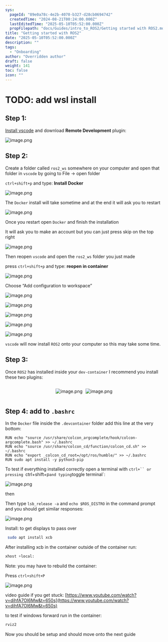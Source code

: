 ```yaml
---
sys:
  pageId: "89e0a78c-4e2b-4070-b327-d28cb0694742"
  createdTime: "2024-08-21T00:24:00.000Z"
  lastEditedTime: "2025-05-10T05:52:00.000Z"
  propFilepath: "docs/Guides/intro_to_ROS2/Getting started with ROS2.md"
title: "Getting started with ROS2"
date: "2025-05-10T05:52:00.000Z"
description: ""
tags:
  - "Onboarding"
author: "Overridden author"
draft: false
weight: 141
toc: false
icon: ""
---
```


# TODO: add wsl install

## Step 1:

[Install vscode](https://code.visualstudio.com/download) and download **Remote Development** plugin:

![image.png](https://prod-files-secure.s3.us-west-2.amazonaws.com/d518164a-d88e-44d1-a4ee-3adb3bd8bce0/efb52993-1881-4a40-b95e-6f020334f022/image.png?X-Amz-Algorithm=AWS4-HMAC-SHA256&X-Amz-Content-Sha256=UNSIGNED-PAYLOAD&X-Amz-Credential=ASIAZI2LB46675M5EZRB%2F20250718%2Fus-west-2%2Fs3%2Faws4_request&X-Amz-Date=20250718T161313Z&X-Amz-Expires=3600&X-Amz-Security-Token=IQoJb3JpZ2luX2VjEHMaCXVzLXdlc3QtMiJHMEUCIGVC9tDlFnTxXSAlaEGeWGiFnu0%2F3MWGHFaVawkliucOAiEArTV1VAE4aj8nMaKrHskONOlKolx376HXu5Y0pbP%2FsfQqiAQIjP%2F%2F%2F%2F%2F%2F%2F%2F%2F%2FARAAGgw2Mzc0MjMxODM4MDUiDGAQIm0n6yUAQIndGCrcA18L%2FWRJCLLRT7%2FT3CXZkyNFLD2V8ucFBHeGdlY%2F0byOxrdXki9PyvatAbF%2BABRluiSWtYBoaA15gj%2Fm509C%2BgxbFR9v65AmjDXDd8Mi5ljIGF365y3wqQlMrtMHsjx2z1E69u%2BlNZBx927GWDu9Bw%2FiVBJYpB5Ug0fHUqYKrsTiCG5FnELcxu0nVPenYHNcHglyUExygWnE0XKH1XQ471fbWk%2FRkde0lfwtCQjcvObUQcCmbA5HMfWwchSWmzYr0qndRTP9%2BCiC17bszddI02ygVw4dsR%2Bc8LQMZGcoQIauNlSqNP7XSZiR%2FwnbaVE%2FOdpzt8i2u2ecZcUfvsUb3Oq20y1oy4tWwl15K6vhNsYRiPCPMvtiGV9klUBJ5BSyyl4PJbERFIbkE0AwqTfOgE4eswzrfHeCt0LfpQAPgcpZokjJE2juWsPOiQaNRdt53xR5jUqMsd1NCIBrPo%2FPBhWDfb3jGaDfEyJ%2BtFSalMjcXyaLk7onmZoeNfoqhAn3MzKkHQKMdwP%2FSESyVGthTrz16Z53W%2BOWPTGEMFrGXwF0ZE5lO3ycYYQZdpW4rnrt2s1iQlPPB6fVoLcoqBkbLil9epKWQvA1NXP4rYlBf3SGUGWmO%2FNy98gv%2BHAOMMbP6MMGOqUBVviOP7uKWUZ9IilxlbqnLdPdnnFNK3zt4ffJ61L5gjdnqiIydtskb3iFRT15ppX6DvrVjR2vBSnaF7%2FMnKsrw4WmLHlJwXIGkDU1ZeODMakgK%2F3gGs%2BoJoeiycALmCfMAxwk84uQGZNBb9ZnsV1tZ1q6IvdDx48Ahn5jSCA5z8a3gu1ijAmKXo6M57KcJD%2Fv4yYigq8q7dKRTQsCmei5YnOPgEMF&X-Amz-Signature=14c2da504bd76f880e186a46a546bbc4f4c2e23107e024a3b73f516cfeaf4c4e&X-Amz-SignedHeaders=host&x-amz-checksum-mode=ENABLED&x-id=GetObject)

## Step 2:

Create a folder called `ros2_ws` somewhere on your computer and open that folder in `vscode` by going to File → open folder 

`ctrl+shift+p` and type: **Install Docker**

![image.png](https://prod-files-secure.s3.us-west-2.amazonaws.com/d518164a-d88e-44d1-a4ee-3adb3bd8bce0/2269dc0e-1cd5-47ff-bceb-c04ad9b2eab0/image.png?X-Amz-Algorithm=AWS4-HMAC-SHA256&X-Amz-Content-Sha256=UNSIGNED-PAYLOAD&X-Amz-Credential=ASIAZI2LB46675M5EZRB%2F20250718%2Fus-west-2%2Fs3%2Faws4_request&X-Amz-Date=20250718T161313Z&X-Amz-Expires=3600&X-Amz-Security-Token=IQoJb3JpZ2luX2VjEHMaCXVzLXdlc3QtMiJHMEUCIGVC9tDlFnTxXSAlaEGeWGiFnu0%2F3MWGHFaVawkliucOAiEArTV1VAE4aj8nMaKrHskONOlKolx376HXu5Y0pbP%2FsfQqiAQIjP%2F%2F%2F%2F%2F%2F%2F%2F%2F%2FARAAGgw2Mzc0MjMxODM4MDUiDGAQIm0n6yUAQIndGCrcA18L%2FWRJCLLRT7%2FT3CXZkyNFLD2V8ucFBHeGdlY%2F0byOxrdXki9PyvatAbF%2BABRluiSWtYBoaA15gj%2Fm509C%2BgxbFR9v65AmjDXDd8Mi5ljIGF365y3wqQlMrtMHsjx2z1E69u%2BlNZBx927GWDu9Bw%2FiVBJYpB5Ug0fHUqYKrsTiCG5FnELcxu0nVPenYHNcHglyUExygWnE0XKH1XQ471fbWk%2FRkde0lfwtCQjcvObUQcCmbA5HMfWwchSWmzYr0qndRTP9%2BCiC17bszddI02ygVw4dsR%2Bc8LQMZGcoQIauNlSqNP7XSZiR%2FwnbaVE%2FOdpzt8i2u2ecZcUfvsUb3Oq20y1oy4tWwl15K6vhNsYRiPCPMvtiGV9klUBJ5BSyyl4PJbERFIbkE0AwqTfOgE4eswzrfHeCt0LfpQAPgcpZokjJE2juWsPOiQaNRdt53xR5jUqMsd1NCIBrPo%2FPBhWDfb3jGaDfEyJ%2BtFSalMjcXyaLk7onmZoeNfoqhAn3MzKkHQKMdwP%2FSESyVGthTrz16Z53W%2BOWPTGEMFrGXwF0ZE5lO3ycYYQZdpW4rnrt2s1iQlPPB6fVoLcoqBkbLil9epKWQvA1NXP4rYlBf3SGUGWmO%2FNy98gv%2BHAOMMbP6MMGOqUBVviOP7uKWUZ9IilxlbqnLdPdnnFNK3zt4ffJ61L5gjdnqiIydtskb3iFRT15ppX6DvrVjR2vBSnaF7%2FMnKsrw4WmLHlJwXIGkDU1ZeODMakgK%2F3gGs%2BoJoeiycALmCfMAxwk84uQGZNBb9ZnsV1tZ1q6IvdDx48Ahn5jSCA5z8a3gu1ijAmKXo6M57KcJD%2Fv4yYigq8q7dKRTQsCmei5YnOPgEMF&X-Amz-Signature=3e40045e054ea26421f854b808be2b958f222c191c62740999e08c7a08e90a4e&X-Amz-SignedHeaders=host&x-amz-checksum-mode=ENABLED&x-id=GetObject)

The `Docker` install will take sometime and at the end it will ask you to restart

![image.png](https://prod-files-secure.s3.us-west-2.amazonaws.com/d518164a-d88e-44d1-a4ee-3adb3bd8bce0/ed233f78-be33-4b1f-b89c-9c346c0e961e/image.png?X-Amz-Algorithm=AWS4-HMAC-SHA256&X-Amz-Content-Sha256=UNSIGNED-PAYLOAD&X-Amz-Credential=ASIAZI2LB46675M5EZRB%2F20250718%2Fus-west-2%2Fs3%2Faws4_request&X-Amz-Date=20250718T161313Z&X-Amz-Expires=3600&X-Amz-Security-Token=IQoJb3JpZ2luX2VjEHMaCXVzLXdlc3QtMiJHMEUCIGVC9tDlFnTxXSAlaEGeWGiFnu0%2F3MWGHFaVawkliucOAiEArTV1VAE4aj8nMaKrHskONOlKolx376HXu5Y0pbP%2FsfQqiAQIjP%2F%2F%2F%2F%2F%2F%2F%2F%2F%2FARAAGgw2Mzc0MjMxODM4MDUiDGAQIm0n6yUAQIndGCrcA18L%2FWRJCLLRT7%2FT3CXZkyNFLD2V8ucFBHeGdlY%2F0byOxrdXki9PyvatAbF%2BABRluiSWtYBoaA15gj%2Fm509C%2BgxbFR9v65AmjDXDd8Mi5ljIGF365y3wqQlMrtMHsjx2z1E69u%2BlNZBx927GWDu9Bw%2FiVBJYpB5Ug0fHUqYKrsTiCG5FnELcxu0nVPenYHNcHglyUExygWnE0XKH1XQ471fbWk%2FRkde0lfwtCQjcvObUQcCmbA5HMfWwchSWmzYr0qndRTP9%2BCiC17bszddI02ygVw4dsR%2Bc8LQMZGcoQIauNlSqNP7XSZiR%2FwnbaVE%2FOdpzt8i2u2ecZcUfvsUb3Oq20y1oy4tWwl15K6vhNsYRiPCPMvtiGV9klUBJ5BSyyl4PJbERFIbkE0AwqTfOgE4eswzrfHeCt0LfpQAPgcpZokjJE2juWsPOiQaNRdt53xR5jUqMsd1NCIBrPo%2FPBhWDfb3jGaDfEyJ%2BtFSalMjcXyaLk7onmZoeNfoqhAn3MzKkHQKMdwP%2FSESyVGthTrz16Z53W%2BOWPTGEMFrGXwF0ZE5lO3ycYYQZdpW4rnrt2s1iQlPPB6fVoLcoqBkbLil9epKWQvA1NXP4rYlBf3SGUGWmO%2FNy98gv%2BHAOMMbP6MMGOqUBVviOP7uKWUZ9IilxlbqnLdPdnnFNK3zt4ffJ61L5gjdnqiIydtskb3iFRT15ppX6DvrVjR2vBSnaF7%2FMnKsrw4WmLHlJwXIGkDU1ZeODMakgK%2F3gGs%2BoJoeiycALmCfMAxwk84uQGZNBb9ZnsV1tZ1q6IvdDx48Ahn5jSCA5z8a3gu1ijAmKXo6M57KcJD%2Fv4yYigq8q7dKRTQsCmei5YnOPgEMF&X-Amz-Signature=cfd89cbd40b8df5ce273650f7064b47fc6209d9b9aafc8ddedd8530683d243a6&X-Amz-SignedHeaders=host&x-amz-checksum-mode=ENABLED&x-id=GetObject)

Once you restart open `Docker` and finish the installation

It will ask you to make an account but you can just press skip on the top right

![image.png](https://prod-files-secure.s3.us-west-2.amazonaws.com/d518164a-d88e-44d1-a4ee-3adb3bd8bce0/21010ad9-1659-4fd9-9f59-9932a09b2a3d/image.png?X-Amz-Algorithm=AWS4-HMAC-SHA256&X-Amz-Content-Sha256=UNSIGNED-PAYLOAD&X-Amz-Credential=ASIAZI2LB46675M5EZRB%2F20250718%2Fus-west-2%2Fs3%2Faws4_request&X-Amz-Date=20250718T161313Z&X-Amz-Expires=3600&X-Amz-Security-Token=IQoJb3JpZ2luX2VjEHMaCXVzLXdlc3QtMiJHMEUCIGVC9tDlFnTxXSAlaEGeWGiFnu0%2F3MWGHFaVawkliucOAiEArTV1VAE4aj8nMaKrHskONOlKolx376HXu5Y0pbP%2FsfQqiAQIjP%2F%2F%2F%2F%2F%2F%2F%2F%2F%2FARAAGgw2Mzc0MjMxODM4MDUiDGAQIm0n6yUAQIndGCrcA18L%2FWRJCLLRT7%2FT3CXZkyNFLD2V8ucFBHeGdlY%2F0byOxrdXki9PyvatAbF%2BABRluiSWtYBoaA15gj%2Fm509C%2BgxbFR9v65AmjDXDd8Mi5ljIGF365y3wqQlMrtMHsjx2z1E69u%2BlNZBx927GWDu9Bw%2FiVBJYpB5Ug0fHUqYKrsTiCG5FnELcxu0nVPenYHNcHglyUExygWnE0XKH1XQ471fbWk%2FRkde0lfwtCQjcvObUQcCmbA5HMfWwchSWmzYr0qndRTP9%2BCiC17bszddI02ygVw4dsR%2Bc8LQMZGcoQIauNlSqNP7XSZiR%2FwnbaVE%2FOdpzt8i2u2ecZcUfvsUb3Oq20y1oy4tWwl15K6vhNsYRiPCPMvtiGV9klUBJ5BSyyl4PJbERFIbkE0AwqTfOgE4eswzrfHeCt0LfpQAPgcpZokjJE2juWsPOiQaNRdt53xR5jUqMsd1NCIBrPo%2FPBhWDfb3jGaDfEyJ%2BtFSalMjcXyaLk7onmZoeNfoqhAn3MzKkHQKMdwP%2FSESyVGthTrz16Z53W%2BOWPTGEMFrGXwF0ZE5lO3ycYYQZdpW4rnrt2s1iQlPPB6fVoLcoqBkbLil9epKWQvA1NXP4rYlBf3SGUGWmO%2FNy98gv%2BHAOMMbP6MMGOqUBVviOP7uKWUZ9IilxlbqnLdPdnnFNK3zt4ffJ61L5gjdnqiIydtskb3iFRT15ppX6DvrVjR2vBSnaF7%2FMnKsrw4WmLHlJwXIGkDU1ZeODMakgK%2F3gGs%2BoJoeiycALmCfMAxwk84uQGZNBb9ZnsV1tZ1q6IvdDx48Ahn5jSCA5z8a3gu1ijAmKXo6M57KcJD%2Fv4yYigq8q7dKRTQsCmei5YnOPgEMF&X-Amz-Signature=bfec99aae4103f154dbeaf701375560df1da1f0af19b440cb8c8ce636791b793&X-Amz-SignedHeaders=host&x-amz-checksum-mode=ENABLED&x-id=GetObject)

Then reopen `vscode` and open the `ros2_ws` folder you just made

press `ctrl+shift+p` and type: **reopen in container**

![image.png](https://prod-files-secure.s3.us-west-2.amazonaws.com/d518164a-d88e-44d1-a4ee-3adb3bd8bce0/4e93b8c2-41ad-488c-8095-c74205196118/image.png?X-Amz-Algorithm=AWS4-HMAC-SHA256&X-Amz-Content-Sha256=UNSIGNED-PAYLOAD&X-Amz-Credential=ASIAZI2LB46675M5EZRB%2F20250718%2Fus-west-2%2Fs3%2Faws4_request&X-Amz-Date=20250718T161313Z&X-Amz-Expires=3600&X-Amz-Security-Token=IQoJb3JpZ2luX2VjEHMaCXVzLXdlc3QtMiJHMEUCIGVC9tDlFnTxXSAlaEGeWGiFnu0%2F3MWGHFaVawkliucOAiEArTV1VAE4aj8nMaKrHskONOlKolx376HXu5Y0pbP%2FsfQqiAQIjP%2F%2F%2F%2F%2F%2F%2F%2F%2F%2FARAAGgw2Mzc0MjMxODM4MDUiDGAQIm0n6yUAQIndGCrcA18L%2FWRJCLLRT7%2FT3CXZkyNFLD2V8ucFBHeGdlY%2F0byOxrdXki9PyvatAbF%2BABRluiSWtYBoaA15gj%2Fm509C%2BgxbFR9v65AmjDXDd8Mi5ljIGF365y3wqQlMrtMHsjx2z1E69u%2BlNZBx927GWDu9Bw%2FiVBJYpB5Ug0fHUqYKrsTiCG5FnELcxu0nVPenYHNcHglyUExygWnE0XKH1XQ471fbWk%2FRkde0lfwtCQjcvObUQcCmbA5HMfWwchSWmzYr0qndRTP9%2BCiC17bszddI02ygVw4dsR%2Bc8LQMZGcoQIauNlSqNP7XSZiR%2FwnbaVE%2FOdpzt8i2u2ecZcUfvsUb3Oq20y1oy4tWwl15K6vhNsYRiPCPMvtiGV9klUBJ5BSyyl4PJbERFIbkE0AwqTfOgE4eswzrfHeCt0LfpQAPgcpZokjJE2juWsPOiQaNRdt53xR5jUqMsd1NCIBrPo%2FPBhWDfb3jGaDfEyJ%2BtFSalMjcXyaLk7onmZoeNfoqhAn3MzKkHQKMdwP%2FSESyVGthTrz16Z53W%2BOWPTGEMFrGXwF0ZE5lO3ycYYQZdpW4rnrt2s1iQlPPB6fVoLcoqBkbLil9epKWQvA1NXP4rYlBf3SGUGWmO%2FNy98gv%2BHAOMMbP6MMGOqUBVviOP7uKWUZ9IilxlbqnLdPdnnFNK3zt4ffJ61L5gjdnqiIydtskb3iFRT15ppX6DvrVjR2vBSnaF7%2FMnKsrw4WmLHlJwXIGkDU1ZeODMakgK%2F3gGs%2BoJoeiycALmCfMAxwk84uQGZNBb9ZnsV1tZ1q6IvdDx48Ahn5jSCA5z8a3gu1ijAmKXo6M57KcJD%2Fv4yYigq8q7dKRTQsCmei5YnOPgEMF&X-Amz-Signature=f0e59c94302c795e4d891b4a1a0479f166ca1f90f1d7e1ae569f3c3b01151b51&X-Amz-SignedHeaders=host&x-amz-checksum-mode=ENABLED&x-id=GetObject)

Choose “Add configuration to workspace”

![image.png](https://prod-files-secure.s3.us-west-2.amazonaws.com/d518164a-d88e-44d1-a4ee-3adb3bd8bce0/9560b282-5060-4989-ba37-97e7b2c22476/image.png?X-Amz-Algorithm=AWS4-HMAC-SHA256&X-Amz-Content-Sha256=UNSIGNED-PAYLOAD&X-Amz-Credential=ASIAZI2LB46675M5EZRB%2F20250718%2Fus-west-2%2Fs3%2Faws4_request&X-Amz-Date=20250718T161313Z&X-Amz-Expires=3600&X-Amz-Security-Token=IQoJb3JpZ2luX2VjEHMaCXVzLXdlc3QtMiJHMEUCIGVC9tDlFnTxXSAlaEGeWGiFnu0%2F3MWGHFaVawkliucOAiEArTV1VAE4aj8nMaKrHskONOlKolx376HXu5Y0pbP%2FsfQqiAQIjP%2F%2F%2F%2F%2F%2F%2F%2F%2F%2FARAAGgw2Mzc0MjMxODM4MDUiDGAQIm0n6yUAQIndGCrcA18L%2FWRJCLLRT7%2FT3CXZkyNFLD2V8ucFBHeGdlY%2F0byOxrdXki9PyvatAbF%2BABRluiSWtYBoaA15gj%2Fm509C%2BgxbFR9v65AmjDXDd8Mi5ljIGF365y3wqQlMrtMHsjx2z1E69u%2BlNZBx927GWDu9Bw%2FiVBJYpB5Ug0fHUqYKrsTiCG5FnELcxu0nVPenYHNcHglyUExygWnE0XKH1XQ471fbWk%2FRkde0lfwtCQjcvObUQcCmbA5HMfWwchSWmzYr0qndRTP9%2BCiC17bszddI02ygVw4dsR%2Bc8LQMZGcoQIauNlSqNP7XSZiR%2FwnbaVE%2FOdpzt8i2u2ecZcUfvsUb3Oq20y1oy4tWwl15K6vhNsYRiPCPMvtiGV9klUBJ5BSyyl4PJbERFIbkE0AwqTfOgE4eswzrfHeCt0LfpQAPgcpZokjJE2juWsPOiQaNRdt53xR5jUqMsd1NCIBrPo%2FPBhWDfb3jGaDfEyJ%2BtFSalMjcXyaLk7onmZoeNfoqhAn3MzKkHQKMdwP%2FSESyVGthTrz16Z53W%2BOWPTGEMFrGXwF0ZE5lO3ycYYQZdpW4rnrt2s1iQlPPB6fVoLcoqBkbLil9epKWQvA1NXP4rYlBf3SGUGWmO%2FNy98gv%2BHAOMMbP6MMGOqUBVviOP7uKWUZ9IilxlbqnLdPdnnFNK3zt4ffJ61L5gjdnqiIydtskb3iFRT15ppX6DvrVjR2vBSnaF7%2FMnKsrw4WmLHlJwXIGkDU1ZeODMakgK%2F3gGs%2BoJoeiycALmCfMAxwk84uQGZNBb9ZnsV1tZ1q6IvdDx48Ahn5jSCA5z8a3gu1ijAmKXo6M57KcJD%2Fv4yYigq8q7dKRTQsCmei5YnOPgEMF&X-Amz-Signature=639e41bcb49aa9dfe945ddacd323b2246acfc51a44c4f07a545838f60b5028e9&X-Amz-SignedHeaders=host&x-amz-checksum-mode=ENABLED&x-id=GetObject)

![image.png](https://prod-files-secure.s3.us-west-2.amazonaws.com/d518164a-d88e-44d1-a4ee-3adb3bd8bce0/2ee63f81-886b-48e8-a553-dc6e5eac99e4/image.png?X-Amz-Algorithm=AWS4-HMAC-SHA256&X-Amz-Content-Sha256=UNSIGNED-PAYLOAD&X-Amz-Credential=ASIAZI2LB46675M5EZRB%2F20250718%2Fus-west-2%2Fs3%2Faws4_request&X-Amz-Date=20250718T161313Z&X-Amz-Expires=3600&X-Amz-Security-Token=IQoJb3JpZ2luX2VjEHMaCXVzLXdlc3QtMiJHMEUCIGVC9tDlFnTxXSAlaEGeWGiFnu0%2F3MWGHFaVawkliucOAiEArTV1VAE4aj8nMaKrHskONOlKolx376HXu5Y0pbP%2FsfQqiAQIjP%2F%2F%2F%2F%2F%2F%2F%2F%2F%2FARAAGgw2Mzc0MjMxODM4MDUiDGAQIm0n6yUAQIndGCrcA18L%2FWRJCLLRT7%2FT3CXZkyNFLD2V8ucFBHeGdlY%2F0byOxrdXki9PyvatAbF%2BABRluiSWtYBoaA15gj%2Fm509C%2BgxbFR9v65AmjDXDd8Mi5ljIGF365y3wqQlMrtMHsjx2z1E69u%2BlNZBx927GWDu9Bw%2FiVBJYpB5Ug0fHUqYKrsTiCG5FnELcxu0nVPenYHNcHglyUExygWnE0XKH1XQ471fbWk%2FRkde0lfwtCQjcvObUQcCmbA5HMfWwchSWmzYr0qndRTP9%2BCiC17bszddI02ygVw4dsR%2Bc8LQMZGcoQIauNlSqNP7XSZiR%2FwnbaVE%2FOdpzt8i2u2ecZcUfvsUb3Oq20y1oy4tWwl15K6vhNsYRiPCPMvtiGV9klUBJ5BSyyl4PJbERFIbkE0AwqTfOgE4eswzrfHeCt0LfpQAPgcpZokjJE2juWsPOiQaNRdt53xR5jUqMsd1NCIBrPo%2FPBhWDfb3jGaDfEyJ%2BtFSalMjcXyaLk7onmZoeNfoqhAn3MzKkHQKMdwP%2FSESyVGthTrz16Z53W%2BOWPTGEMFrGXwF0ZE5lO3ycYYQZdpW4rnrt2s1iQlPPB6fVoLcoqBkbLil9epKWQvA1NXP4rYlBf3SGUGWmO%2FNy98gv%2BHAOMMbP6MMGOqUBVviOP7uKWUZ9IilxlbqnLdPdnnFNK3zt4ffJ61L5gjdnqiIydtskb3iFRT15ppX6DvrVjR2vBSnaF7%2FMnKsrw4WmLHlJwXIGkDU1ZeODMakgK%2F3gGs%2BoJoeiycALmCfMAxwk84uQGZNBb9ZnsV1tZ1q6IvdDx48Ahn5jSCA5z8a3gu1ijAmKXo6M57KcJD%2Fv4yYigq8q7dKRTQsCmei5YnOPgEMF&X-Amz-Signature=92ef9d2187d434c98ab8ab776a9d25f0ed4aca049ab67088a8210706295eb331&X-Amz-SignedHeaders=host&x-amz-checksum-mode=ENABLED&x-id=GetObject)

![image.png](https://prod-files-secure.s3.us-west-2.amazonaws.com/d518164a-d88e-44d1-a4ee-3adb3bd8bce0/ae1580b2-b048-407e-aed9-b584224a7a04/image.png?X-Amz-Algorithm=AWS4-HMAC-SHA256&X-Amz-Content-Sha256=UNSIGNED-PAYLOAD&X-Amz-Credential=ASIAZI2LB46675M5EZRB%2F20250718%2Fus-west-2%2Fs3%2Faws4_request&X-Amz-Date=20250718T161313Z&X-Amz-Expires=3600&X-Amz-Security-Token=IQoJb3JpZ2luX2VjEHMaCXVzLXdlc3QtMiJHMEUCIGVC9tDlFnTxXSAlaEGeWGiFnu0%2F3MWGHFaVawkliucOAiEArTV1VAE4aj8nMaKrHskONOlKolx376HXu5Y0pbP%2FsfQqiAQIjP%2F%2F%2F%2F%2F%2F%2F%2F%2F%2FARAAGgw2Mzc0MjMxODM4MDUiDGAQIm0n6yUAQIndGCrcA18L%2FWRJCLLRT7%2FT3CXZkyNFLD2V8ucFBHeGdlY%2F0byOxrdXki9PyvatAbF%2BABRluiSWtYBoaA15gj%2Fm509C%2BgxbFR9v65AmjDXDd8Mi5ljIGF365y3wqQlMrtMHsjx2z1E69u%2BlNZBx927GWDu9Bw%2FiVBJYpB5Ug0fHUqYKrsTiCG5FnELcxu0nVPenYHNcHglyUExygWnE0XKH1XQ471fbWk%2FRkde0lfwtCQjcvObUQcCmbA5HMfWwchSWmzYr0qndRTP9%2BCiC17bszddI02ygVw4dsR%2Bc8LQMZGcoQIauNlSqNP7XSZiR%2FwnbaVE%2FOdpzt8i2u2ecZcUfvsUb3Oq20y1oy4tWwl15K6vhNsYRiPCPMvtiGV9klUBJ5BSyyl4PJbERFIbkE0AwqTfOgE4eswzrfHeCt0LfpQAPgcpZokjJE2juWsPOiQaNRdt53xR5jUqMsd1NCIBrPo%2FPBhWDfb3jGaDfEyJ%2BtFSalMjcXyaLk7onmZoeNfoqhAn3MzKkHQKMdwP%2FSESyVGthTrz16Z53W%2BOWPTGEMFrGXwF0ZE5lO3ycYYQZdpW4rnrt2s1iQlPPB6fVoLcoqBkbLil9epKWQvA1NXP4rYlBf3SGUGWmO%2FNy98gv%2BHAOMMbP6MMGOqUBVviOP7uKWUZ9IilxlbqnLdPdnnFNK3zt4ffJ61L5gjdnqiIydtskb3iFRT15ppX6DvrVjR2vBSnaF7%2FMnKsrw4WmLHlJwXIGkDU1ZeODMakgK%2F3gGs%2BoJoeiycALmCfMAxwk84uQGZNBb9ZnsV1tZ1q6IvdDx48Ahn5jSCA5z8a3gu1ijAmKXo6M57KcJD%2Fv4yYigq8q7dKRTQsCmei5YnOPgEMF&X-Amz-Signature=4de6dd56dbe30940acc8cc99153b531cc81d5744d46286ef739e1075dab4bafd&X-Amz-SignedHeaders=host&x-amz-checksum-mode=ENABLED&x-id=GetObject)

![image.png](https://prod-files-secure.s3.us-west-2.amazonaws.com/d518164a-d88e-44d1-a4ee-3adb3bd8bce0/53255b28-f75e-430f-b9e3-c0ac8577e42b/image.png?X-Amz-Algorithm=AWS4-HMAC-SHA256&X-Amz-Content-Sha256=UNSIGNED-PAYLOAD&X-Amz-Credential=ASIAZI2LB46675M5EZRB%2F20250718%2Fus-west-2%2Fs3%2Faws4_request&X-Amz-Date=20250718T161313Z&X-Amz-Expires=3600&X-Amz-Security-Token=IQoJb3JpZ2luX2VjEHMaCXVzLXdlc3QtMiJHMEUCIGVC9tDlFnTxXSAlaEGeWGiFnu0%2F3MWGHFaVawkliucOAiEArTV1VAE4aj8nMaKrHskONOlKolx376HXu5Y0pbP%2FsfQqiAQIjP%2F%2F%2F%2F%2F%2F%2F%2F%2F%2FARAAGgw2Mzc0MjMxODM4MDUiDGAQIm0n6yUAQIndGCrcA18L%2FWRJCLLRT7%2FT3CXZkyNFLD2V8ucFBHeGdlY%2F0byOxrdXki9PyvatAbF%2BABRluiSWtYBoaA15gj%2Fm509C%2BgxbFR9v65AmjDXDd8Mi5ljIGF365y3wqQlMrtMHsjx2z1E69u%2BlNZBx927GWDu9Bw%2FiVBJYpB5Ug0fHUqYKrsTiCG5FnELcxu0nVPenYHNcHglyUExygWnE0XKH1XQ471fbWk%2FRkde0lfwtCQjcvObUQcCmbA5HMfWwchSWmzYr0qndRTP9%2BCiC17bszddI02ygVw4dsR%2Bc8LQMZGcoQIauNlSqNP7XSZiR%2FwnbaVE%2FOdpzt8i2u2ecZcUfvsUb3Oq20y1oy4tWwl15K6vhNsYRiPCPMvtiGV9klUBJ5BSyyl4PJbERFIbkE0AwqTfOgE4eswzrfHeCt0LfpQAPgcpZokjJE2juWsPOiQaNRdt53xR5jUqMsd1NCIBrPo%2FPBhWDfb3jGaDfEyJ%2BtFSalMjcXyaLk7onmZoeNfoqhAn3MzKkHQKMdwP%2FSESyVGthTrz16Z53W%2BOWPTGEMFrGXwF0ZE5lO3ycYYQZdpW4rnrt2s1iQlPPB6fVoLcoqBkbLil9epKWQvA1NXP4rYlBf3SGUGWmO%2FNy98gv%2BHAOMMbP6MMGOqUBVviOP7uKWUZ9IilxlbqnLdPdnnFNK3zt4ffJ61L5gjdnqiIydtskb3iFRT15ppX6DvrVjR2vBSnaF7%2FMnKsrw4WmLHlJwXIGkDU1ZeODMakgK%2F3gGs%2BoJoeiycALmCfMAxwk84uQGZNBb9ZnsV1tZ1q6IvdDx48Ahn5jSCA5z8a3gu1ijAmKXo6M57KcJD%2Fv4yYigq8q7dKRTQsCmei5YnOPgEMF&X-Amz-Signature=d1c940a194343f71451a0c60b67bc975ec194adb0eae2d5096c9bc4b9d94d05e&X-Amz-SignedHeaders=host&x-amz-checksum-mode=ENABLED&x-id=GetObject)

![image.png](https://prod-files-secure.s3.us-west-2.amazonaws.com/d518164a-d88e-44d1-a4ee-3adb3bd8bce0/7c562767-5af9-4ffb-97d1-327bcdf4ee00/image.png?X-Amz-Algorithm=AWS4-HMAC-SHA256&X-Amz-Content-Sha256=UNSIGNED-PAYLOAD&X-Amz-Credential=ASIAZI2LB46675M5EZRB%2F20250718%2Fus-west-2%2Fs3%2Faws4_request&X-Amz-Date=20250718T161313Z&X-Amz-Expires=3600&X-Amz-Security-Token=IQoJb3JpZ2luX2VjEHMaCXVzLXdlc3QtMiJHMEUCIGVC9tDlFnTxXSAlaEGeWGiFnu0%2F3MWGHFaVawkliucOAiEArTV1VAE4aj8nMaKrHskONOlKolx376HXu5Y0pbP%2FsfQqiAQIjP%2F%2F%2F%2F%2F%2F%2F%2F%2F%2FARAAGgw2Mzc0MjMxODM4MDUiDGAQIm0n6yUAQIndGCrcA18L%2FWRJCLLRT7%2FT3CXZkyNFLD2V8ucFBHeGdlY%2F0byOxrdXki9PyvatAbF%2BABRluiSWtYBoaA15gj%2Fm509C%2BgxbFR9v65AmjDXDd8Mi5ljIGF365y3wqQlMrtMHsjx2z1E69u%2BlNZBx927GWDu9Bw%2FiVBJYpB5Ug0fHUqYKrsTiCG5FnELcxu0nVPenYHNcHglyUExygWnE0XKH1XQ471fbWk%2FRkde0lfwtCQjcvObUQcCmbA5HMfWwchSWmzYr0qndRTP9%2BCiC17bszddI02ygVw4dsR%2Bc8LQMZGcoQIauNlSqNP7XSZiR%2FwnbaVE%2FOdpzt8i2u2ecZcUfvsUb3Oq20y1oy4tWwl15K6vhNsYRiPCPMvtiGV9klUBJ5BSyyl4PJbERFIbkE0AwqTfOgE4eswzrfHeCt0LfpQAPgcpZokjJE2juWsPOiQaNRdt53xR5jUqMsd1NCIBrPo%2FPBhWDfb3jGaDfEyJ%2BtFSalMjcXyaLk7onmZoeNfoqhAn3MzKkHQKMdwP%2FSESyVGthTrz16Z53W%2BOWPTGEMFrGXwF0ZE5lO3ycYYQZdpW4rnrt2s1iQlPPB6fVoLcoqBkbLil9epKWQvA1NXP4rYlBf3SGUGWmO%2FNy98gv%2BHAOMMbP6MMGOqUBVviOP7uKWUZ9IilxlbqnLdPdnnFNK3zt4ffJ61L5gjdnqiIydtskb3iFRT15ppX6DvrVjR2vBSnaF7%2FMnKsrw4WmLHlJwXIGkDU1ZeODMakgK%2F3gGs%2BoJoeiycALmCfMAxwk84uQGZNBb9ZnsV1tZ1q6IvdDx48Ahn5jSCA5z8a3gu1ijAmKXo6M57KcJD%2Fv4yYigq8q7dKRTQsCmei5YnOPgEMF&X-Amz-Signature=a6c5c2ba8d66fae099f1d6198dcb5a63c2f4414a93b2ce0d5c21e11a4e374c15&X-Amz-SignedHeaders=host&x-amz-checksum-mode=ENABLED&x-id=GetObject)

`vscode` will now install `ROS2` onto your computer so this may take some time.

## Step 3:

Once `ROS2` has installed inside your `dev-container` I recommend you install these two plugins:

<div style="display: flex;flex-direction: row; column-gap:10px; max-width: 630px;justify-content: center;">
<div>

![image.png](https://prod-files-secure.s3.us-west-2.amazonaws.com/d518164a-d88e-44d1-a4ee-3adb3bd8bce0/3fc3d550-5a54-4ba1-ba6b-faa01cdb7369/image.png?X-Amz-Algorithm=AWS4-HMAC-SHA256&X-Amz-Content-Sha256=UNSIGNED-PAYLOAD&X-Amz-Credential=ASIAZI2LB4662Q5BTIKZ%2F20250718%2Fus-west-2%2Fs3%2Faws4_request&X-Amz-Date=20250718T161321Z&X-Amz-Expires=3600&X-Amz-Security-Token=IQoJb3JpZ2luX2VjEHMaCXVzLXdlc3QtMiJGMEQCIE%2BuDQXmyVGwIDq7fgzB0l9cCwv3n77jx6%2FvZahbN9zkAiApdV5q1N%2B2kAlyvxepTG%2BP3pS55hrUKN1wb3mrfgxS4SqIBAiM%2F%2F%2F%2F%2F%2F%2F%2F%2F%2F8BEAAaDDYzNzQyMzE4MzgwNSIMPmvvJmiBJqtWmD9LKtwDH8lx48%2FzT9TlesR7HPQ9%2FHQ4%2BLYP3psLbuddbmohMMO0SOsVFoGRNKGK2Qz5wHWz3O0GOtB%2FwT%2FFbZ5A2D2ZcdN8h94qB1%2F%2BSqDcu6rxSwWgRuDlQhPdZD3zlou3xqt6niJ7%2FemGoB8a%2FgT9gPcDMpy0JG4R1sEdV1GKTlLwvZ%2BO5A06%2BNc466Bh1iiuzNCG61s4%2Fe4dMA1Cozalcf4QVpsAtRZy56mXwiP%2BLKO8S988LC%2B7kwJ9yE7YOMsEXhnIx9zZeR6%2FK2GVGk7i633T%2B1SFrAKXwR0iw3SUqAQyEY1vrEnw3pYB%2B%2BUrKsvGkoGOOA%2FphL26z4%2F7riaREWubErQ0Q89IumfDDFMeSeIogWRPAT16U6UnLY9v9f3WFzOVcLccuooK5ewb0%2F%2Bm%2BLqc5JdVFUe%2BE561X8nxDBOna0kolsXeSU8NPdGjPJsiwi1y8WJXUvBW14FYvRWryI5kGj4FC6a74v%2FS1ztjvrgb2JqHHTaLs%2FYGsWYC9R9y1fO3HgfQC8ZvhtIOXpbz80yhHDVHOGRPo9kdXilTM9K%2F3e3MzGXHmzrtq1gEnV2wna%2BxmSA7aj0PcsE40GacztInDCvFIw5sdv4WR40j2SRRfeRtIVFRP3qV8zRKxqEww8%2FowwY6pgGKipUXm3490P9XuVtFp5onjj00S8L1aSowWIT5TCosnn%2BE7yGimRNggu2lL2C5ndYub7M3SvVNxrQGZ8N6ULhM4kpta1M4jjleShr0DZQ9ts64hhsEJw5C51GQfkrYcaHSIm59Qt%2F%2BmMo%2BcUhmqjMcUsLyhQ1b%2FncVXlmcS1oV3ZGQVeWMk%2FvePGFswL2QJi%2FlZy7T0kndBNR4C%2Fv1jH%2FgkkYBTGuk&X-Amz-Signature=3ae0b5be87364b257388928c236d447586844b6ea98a8fdf7c22fa98a018704e&X-Amz-SignedHeaders=host&x-amz-checksum-mode=ENABLED&x-id=GetObject)

</div>
<div>

![image.png](https://prod-files-secure.s3.us-west-2.amazonaws.com/d518164a-d88e-44d1-a4ee-3adb3bd8bce0/d994cc66-13c2-4093-a5a3-f84cf4601a82/image.png?X-Amz-Algorithm=AWS4-HMAC-SHA256&X-Amz-Content-Sha256=UNSIGNED-PAYLOAD&X-Amz-Credential=ASIAZI2LB4663HRPOL7V%2F20250718%2Fus-west-2%2Fs3%2Faws4_request&X-Amz-Date=20250718T161321Z&X-Amz-Expires=3600&X-Amz-Security-Token=IQoJb3JpZ2luX2VjEHMaCXVzLXdlc3QtMiJIMEYCIQCeKawrTeJSvCShjZvkJnbsHm%2BPYYpT8ZlFQkuiwc6l9AIhAOj5WZuvw%2FZWWMbmYEwrQxLDEo6PQPGICc6VTlA55jGDKogECIz%2F%2F%2F%2F%2F%2F%2F%2F%2F%2FwEQABoMNjM3NDIzMTgzODA1IgzawaLFfEOCwzYr0GAq3AMhLWLxXqm5q4K%2Fb189o0kn1lxLfHijPgYOwe4hMOWZKPV4rq5ewVxAfy2zDrhcx6XLdmdOBX8YTArYiKnzE7FVyXYSMahYauaUFhaWuXJcf95RMde32OVNALe4QaHd8a4N1WjgqJJjVkL%2B5Xlx3%2FJzR0y%2FAta49Y%2BFGJA2iU2P0OYuaJ2c39ipkSBlfmTNN%2Bf8tNvaDQHwKCZM5mD4jExlgYXhL9LbTjfHb1%2BfGLAuyLgI16u7RQKHlEr%2Bz9VtExHvZ2FbgCo6fMpDJxD4iu1smOwM3feDH2p0hsncYrvbHfkAs0U%2FBBEHwKEfL8aSR01XlWGByn7SDNOsakWU6ZKPq%2Firogq1QcZIQo8UytF0ekBprIIk68LR%2BTqFxV3LAQwSFj2Z%2BeuVhgTT1xlmoQaciWcMEKztiFTACKyTjBPJa6cYwFr0LofozINWScapwxk9EYk6hYqimqICbjd%2BFQtytgiajVLVQBs2Q5F3XEW8ddIadj49Rm9iZO%2FuAMxOf8Np0YtrN8LnSxGLnFZJixxjibmq6XkshywQXhxJ6zx0Yw0QwGpSpk58%2F%2FV1DbCSe46poz9W2xlzv7Ms3OA1LPVHe83ySCVPNivhBu2QgIe1hI30sn%2FonAnON0zHTTDMz%2BjDBjqkAWJrFL9exKA%2FrVlDTllOkKV92GpYg5Wg7U0tJN%2Btt9BR3Wv01RFwJ2PGOkWjfYkjB%2ByD9w8ZHt6B5AIxVAuIksJ7giel4cXm2UFXKVHpX1Gt%2B9knN0OlS9bFf0qi7314vhAH%2BXvRsZSUU%2BuFi9JcN%2FG0tXJILE%2BG3BBqshKKkemH58GmWiPKkgdxKbVaaWIHVulgOLpyWfd%2B0uSh4lFVsvBmgE8c&X-Amz-Signature=8f8faed7efc578f3322b8378d27045c549bdcf9487132ffecb052f55394475de&X-Amz-SignedHeaders=host&x-amz-checksum-mode=ENABLED&x-id=GetObject)

</div>
</div>

## Step 4: add to `.bashrc`

In the `Docker` file inside the `.devcontainer` folder add this line at the very bottom: 

```docker
RUN echo "source /usr/share/colcon_argcomplete/hook/colcon-argcomplete.bash" >> ~/.bashrc
RUN echo "source /usr/share/colcon_cd/function/colcon_cd.sh" >> ~/.bashrc
RUN echo "export _colcon_cd_root=/opt/ros/humble/" >> ~/.bashrc
RUN sudo apt install -y python3-pip 
```

To test if everything installed correctly open a terminal with `ctrl+`` or pressing `ctrl+shift+p` and typing `toggle terminal`:

![image.png](https://prod-files-secure.s3.us-west-2.amazonaws.com/d518164a-d88e-44d1-a4ee-3adb3bd8bce0/6a4943d8-b04e-4c02-9a58-775f3384d1a5/image.png?X-Amz-Algorithm=AWS4-HMAC-SHA256&X-Amz-Content-Sha256=UNSIGNED-PAYLOAD&X-Amz-Credential=ASIAZI2LB46675M5EZRB%2F20250718%2Fus-west-2%2Fs3%2Faws4_request&X-Amz-Date=20250718T161314Z&X-Amz-Expires=3600&X-Amz-Security-Token=IQoJb3JpZ2luX2VjEHMaCXVzLXdlc3QtMiJHMEUCIGVC9tDlFnTxXSAlaEGeWGiFnu0%2F3MWGHFaVawkliucOAiEArTV1VAE4aj8nMaKrHskONOlKolx376HXu5Y0pbP%2FsfQqiAQIjP%2F%2F%2F%2F%2F%2F%2F%2F%2F%2FARAAGgw2Mzc0MjMxODM4MDUiDGAQIm0n6yUAQIndGCrcA18L%2FWRJCLLRT7%2FT3CXZkyNFLD2V8ucFBHeGdlY%2F0byOxrdXki9PyvatAbF%2BABRluiSWtYBoaA15gj%2Fm509C%2BgxbFR9v65AmjDXDd8Mi5ljIGF365y3wqQlMrtMHsjx2z1E69u%2BlNZBx927GWDu9Bw%2FiVBJYpB5Ug0fHUqYKrsTiCG5FnELcxu0nVPenYHNcHglyUExygWnE0XKH1XQ471fbWk%2FRkde0lfwtCQjcvObUQcCmbA5HMfWwchSWmzYr0qndRTP9%2BCiC17bszddI02ygVw4dsR%2Bc8LQMZGcoQIauNlSqNP7XSZiR%2FwnbaVE%2FOdpzt8i2u2ecZcUfvsUb3Oq20y1oy4tWwl15K6vhNsYRiPCPMvtiGV9klUBJ5BSyyl4PJbERFIbkE0AwqTfOgE4eswzrfHeCt0LfpQAPgcpZokjJE2juWsPOiQaNRdt53xR5jUqMsd1NCIBrPo%2FPBhWDfb3jGaDfEyJ%2BtFSalMjcXyaLk7onmZoeNfoqhAn3MzKkHQKMdwP%2FSESyVGthTrz16Z53W%2BOWPTGEMFrGXwF0ZE5lO3ycYYQZdpW4rnrt2s1iQlPPB6fVoLcoqBkbLil9epKWQvA1NXP4rYlBf3SGUGWmO%2FNy98gv%2BHAOMMbP6MMGOqUBVviOP7uKWUZ9IilxlbqnLdPdnnFNK3zt4ffJ61L5gjdnqiIydtskb3iFRT15ppX6DvrVjR2vBSnaF7%2FMnKsrw4WmLHlJwXIGkDU1ZeODMakgK%2F3gGs%2BoJoeiycALmCfMAxwk84uQGZNBb9ZnsV1tZ1q6IvdDx48Ahn5jSCA5z8a3gu1ijAmKXo6M57KcJD%2Fv4yYigq8q7dKRTQsCmei5YnOPgEMF&X-Amz-Signature=93ed80c3d42729848f1b7ba0728fb1e947c4364133dedbc210c2ec8c7bfbbb7b&X-Amz-SignedHeaders=host&x-amz-checksum-mode=ENABLED&x-id=GetObject)

then 

Then type `lsb_release -a` and `echo $ROS_DISTRO` in the command prompt and you should get similar responses:

![image.png](https://prod-files-secure.s3.us-west-2.amazonaws.com/d518164a-d88e-44d1-a4ee-3adb3bd8bce0/3e635dec-a805-4e85-8b9e-d000e5b71a4e/image.png?X-Amz-Algorithm=AWS4-HMAC-SHA256&X-Amz-Content-Sha256=UNSIGNED-PAYLOAD&X-Amz-Credential=ASIAZI2LB46675M5EZRB%2F20250718%2Fus-west-2%2Fs3%2Faws4_request&X-Amz-Date=20250718T161314Z&X-Amz-Expires=3600&X-Amz-Security-Token=IQoJb3JpZ2luX2VjEHMaCXVzLXdlc3QtMiJHMEUCIGVC9tDlFnTxXSAlaEGeWGiFnu0%2F3MWGHFaVawkliucOAiEArTV1VAE4aj8nMaKrHskONOlKolx376HXu5Y0pbP%2FsfQqiAQIjP%2F%2F%2F%2F%2F%2F%2F%2F%2F%2FARAAGgw2Mzc0MjMxODM4MDUiDGAQIm0n6yUAQIndGCrcA18L%2FWRJCLLRT7%2FT3CXZkyNFLD2V8ucFBHeGdlY%2F0byOxrdXki9PyvatAbF%2BABRluiSWtYBoaA15gj%2Fm509C%2BgxbFR9v65AmjDXDd8Mi5ljIGF365y3wqQlMrtMHsjx2z1E69u%2BlNZBx927GWDu9Bw%2FiVBJYpB5Ug0fHUqYKrsTiCG5FnELcxu0nVPenYHNcHglyUExygWnE0XKH1XQ471fbWk%2FRkde0lfwtCQjcvObUQcCmbA5HMfWwchSWmzYr0qndRTP9%2BCiC17bszddI02ygVw4dsR%2Bc8LQMZGcoQIauNlSqNP7XSZiR%2FwnbaVE%2FOdpzt8i2u2ecZcUfvsUb3Oq20y1oy4tWwl15K6vhNsYRiPCPMvtiGV9klUBJ5BSyyl4PJbERFIbkE0AwqTfOgE4eswzrfHeCt0LfpQAPgcpZokjJE2juWsPOiQaNRdt53xR5jUqMsd1NCIBrPo%2FPBhWDfb3jGaDfEyJ%2BtFSalMjcXyaLk7onmZoeNfoqhAn3MzKkHQKMdwP%2FSESyVGthTrz16Z53W%2BOWPTGEMFrGXwF0ZE5lO3ycYYQZdpW4rnrt2s1iQlPPB6fVoLcoqBkbLil9epKWQvA1NXP4rYlBf3SGUGWmO%2FNy98gv%2BHAOMMbP6MMGOqUBVviOP7uKWUZ9IilxlbqnLdPdnnFNK3zt4ffJ61L5gjdnqiIydtskb3iFRT15ppX6DvrVjR2vBSnaF7%2FMnKsrw4WmLHlJwXIGkDU1ZeODMakgK%2F3gGs%2BoJoeiycALmCfMAxwk84uQGZNBb9ZnsV1tZ1q6IvdDx48Ahn5jSCA5z8a3gu1ijAmKXo6M57KcJD%2Fv4yYigq8q7dKRTQsCmei5YnOPgEMF&X-Amz-Signature=00d98520cf860d88cb61cbca4356a5e5e4a960b8456d89577f67d203b6326ba8&X-Amz-SignedHeaders=host&x-amz-checksum-mode=ENABLED&x-id=GetObject)

Install:  to get displays to pass over

```bash
 sudo apt install xcb
```

After installing xcb in the container outside of the container run:

```python
xhost +local:
```

Note: you may have to rebuild the container:

Press `ctrl+shift+P`

![image.png](https://prod-files-secure.s3.us-west-2.amazonaws.com/d518164a-d88e-44d1-a4ee-3adb3bd8bce0/6c2be660-2618-4c38-9c26-53554f7a0b7b/image.png?X-Amz-Algorithm=AWS4-HMAC-SHA256&X-Amz-Content-Sha256=UNSIGNED-PAYLOAD&X-Amz-Credential=ASIAZI2LB46675M5EZRB%2F20250718%2Fus-west-2%2Fs3%2Faws4_request&X-Amz-Date=20250718T161314Z&X-Amz-Expires=3600&X-Amz-Security-Token=IQoJb3JpZ2luX2VjEHMaCXVzLXdlc3QtMiJHMEUCIGVC9tDlFnTxXSAlaEGeWGiFnu0%2F3MWGHFaVawkliucOAiEArTV1VAE4aj8nMaKrHskONOlKolx376HXu5Y0pbP%2FsfQqiAQIjP%2F%2F%2F%2F%2F%2F%2F%2F%2F%2FARAAGgw2Mzc0MjMxODM4MDUiDGAQIm0n6yUAQIndGCrcA18L%2FWRJCLLRT7%2FT3CXZkyNFLD2V8ucFBHeGdlY%2F0byOxrdXki9PyvatAbF%2BABRluiSWtYBoaA15gj%2Fm509C%2BgxbFR9v65AmjDXDd8Mi5ljIGF365y3wqQlMrtMHsjx2z1E69u%2BlNZBx927GWDu9Bw%2FiVBJYpB5Ug0fHUqYKrsTiCG5FnELcxu0nVPenYHNcHglyUExygWnE0XKH1XQ471fbWk%2FRkde0lfwtCQjcvObUQcCmbA5HMfWwchSWmzYr0qndRTP9%2BCiC17bszddI02ygVw4dsR%2Bc8LQMZGcoQIauNlSqNP7XSZiR%2FwnbaVE%2FOdpzt8i2u2ecZcUfvsUb3Oq20y1oy4tWwl15K6vhNsYRiPCPMvtiGV9klUBJ5BSyyl4PJbERFIbkE0AwqTfOgE4eswzrfHeCt0LfpQAPgcpZokjJE2juWsPOiQaNRdt53xR5jUqMsd1NCIBrPo%2FPBhWDfb3jGaDfEyJ%2BtFSalMjcXyaLk7onmZoeNfoqhAn3MzKkHQKMdwP%2FSESyVGthTrz16Z53W%2BOWPTGEMFrGXwF0ZE5lO3ycYYQZdpW4rnrt2s1iQlPPB6fVoLcoqBkbLil9epKWQvA1NXP4rYlBf3SGUGWmO%2FNy98gv%2BHAOMMbP6MMGOqUBVviOP7uKWUZ9IilxlbqnLdPdnnFNK3zt4ffJ61L5gjdnqiIydtskb3iFRT15ppX6DvrVjR2vBSnaF7%2FMnKsrw4WmLHlJwXIGkDU1ZeODMakgK%2F3gGs%2BoJoeiycALmCfMAxwk84uQGZNBb9ZnsV1tZ1q6IvdDx48Ahn5jSCA5z8a3gu1ijAmKXo6M57KcJD%2Fv4yYigq8q7dKRTQsCmei5YnOPgEMF&X-Amz-Signature=a4f63318a9b2721bcda5afec743831d87088f11e4e2b76e42fb7e54baf0290d7&X-Amz-SignedHeaders=host&x-amz-checksum-mode=ENABLED&x-id=GetObject)

video guide if you get stuck: [https://www.youtube.com/watch?v=dihfA7Ol6Mw&t=650s](https://www.youtube.com/watch?v=dihfA7Ol6Mw&t=650s)

to test if windows forward run in the container:

```bash
rviz2
```

Now you should be setup and should move onto the next guide 

